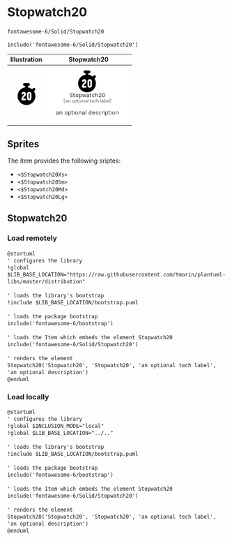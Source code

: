 # Stopwatch20


```text
fontawesome-6/Solid/Stopwatch20
```

```text
include('fontawesome-6/Solid/Stopwatch20')
```



| Illustration | Stopwatch20 |
| :---: | :---: |
| ![illustration for Illustration](../../fontawesome-6/Solid/Stopwatch20.png) | ![illustration for Stopwatch20](../../fontawesome-6/Solid/Stopwatch20.Local.png) |



## Sprites
The item provides the following sriptes:

- `<$Stopwatch20Xs>`
- `<$Stopwatch20Sm>`
- `<$Stopwatch20Md>`
- `<$Stopwatch20Lg>`





## Stopwatch20

### Load remotely
```plantuml
@startuml
' configures the library
!global $LIB_BASE_LOCATION="https://raw.githubusercontent.com/tmorin/plantuml-libs/master/distribution"

' loads the library's bootstrap
!include $LIB_BASE_LOCATION/bootstrap.puml

' loads the package bootstrap
include('fontawesome-6/bootstrap')

' loads the Item which embeds the element Stopwatch20
include('fontawesome-6/Solid/Stopwatch20')

' renders the element
Stopwatch20('Stopwatch20', 'Stopwatch20', 'an optional tech label', 'an optional description')
@enduml
```

### Load locally
```plantuml
@startuml
' configures the library
!global $INCLUSION_MODE="local"
!global $LIB_BASE_LOCATION="../.."

' loads the library's bootstrap
!include $LIB_BASE_LOCATION/bootstrap.puml

' loads the package bootstrap
include('fontawesome-6/bootstrap')

' loads the Item which embeds the element Stopwatch20
include('fontawesome-6/Solid/Stopwatch20')

' renders the element
Stopwatch20('Stopwatch20', 'Stopwatch20', 'an optional tech label', 'an optional description')
@enduml
```

